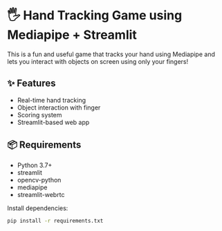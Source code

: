 # 🖐️ Hand Tracking Game using Mediapipe + Streamlit

This is a fun and useful game that tracks your hand using Mediapipe and lets you interact with objects on screen using only your fingers!

## ✨ Features
- Real-time hand tracking
- Object interaction with finger
- Scoring system
- Streamlit-based web app

## 📦 Requirements
- Python 3.7+
- streamlit
- opencv-python
- mediapipe
- streamlit-webrtc

Install dependencies:
```bash
pip install -r requirements.txt
